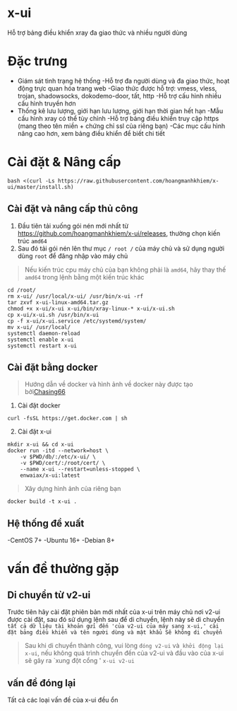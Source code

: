 # x-ui
Hỗ trợ bảng điều khiển xray đa giao thức và nhiều người dùng

# Đặc trưng
- Giám sát tình trạng hệ thống
-Hỗ trợ đa người dùng và đa giao thức, hoạt động trực quan hóa trang web
-Giao thức được hỗ trợ: vmess, vless, trojan, shadowsocks, dokodemo-door, tất, http
-Hỗ trợ cấu hình nhiều cấu hình truyền hơn
- Thống kê lưu lượng, giới hạn lưu lượng, giới hạn thời gian hết hạn
-Mẫu cấu hình xray có thể tùy chỉnh
-Hỗ trợ bảng điều khiển truy cập https (mang theo tên miền + chứng chỉ ssl của riêng bạn)
-Các mục cấu hình nâng cao hơn, xem bảng điều khiển để biết chi tiết

# Cài đặt & Nâng cấp
```
bash <(curl -Ls https://raw.githubusercontent.com/hoangmanhkhiem/x-ui/master/install.sh)
```

## Cài đặt và nâng cấp thủ công
1. Đầu tiên tải xuống gói nén mới nhất từ ​​https://github.com/hoangmanhkhiem/x-ui/releases, thường chọn kiến ​​trúc `amd64`
2. Sau đó tải gói nén lên thư mục `/ root /` của máy chủ và sử dụng người dùng `root` để đăng nhập vào máy chủ

> Nếu kiến ​​trúc cpu máy chủ của bạn không phải là `amd64`, hãy thay thế` amd64` trong lệnh bằng một kiến ​​trúc khác

```
cd /root/
rm x-ui/ /usr/local/x-ui/ /usr/bin/x-ui -rf
tar zxvf x-ui-linux-amd64.tar.gz
chmod +x x-ui/x-ui x-ui/bin/xray-linux-* x-ui/x-ui.sh
cp x-ui/x-ui.sh /usr/bin/x-ui
cp -f x-ui/x-ui.service /etc/systemd/system/
mv x-ui/ /usr/local/
systemctl daemon-reload
systemctl enable x-ui
systemctl restart x-ui
```

## Cài đặt bằng docker

> Hướng dẫn về docker và hình ảnh về docker này được tạo bởi[Chasing66](https://github.com/Chasing66)

1. Cài đặt docker
```shell
curl -fsSL https://get.docker.com | sh
```
2. Cài đặt x-ui
```shell
mkdir x-ui && cd x-ui
docker run -itd --network=host \
    -v $PWD/db/:/etc/x-ui/ \
    -v $PWD/cert/:/root/cert/ \
    --name x-ui --restart=unless-stopped \
    enwaiax/x-ui:latest
```
> Xây dựng hình ảnh của riêng bạn
```shell
docker build -t x-ui .
```
## Hệ thống đề xuất
-CentOS 7+
-Ubuntu 16+
-Debian 8+

# vấn đề thường gặp

## Di chuyển từ v2-ui
Trước tiên hãy cài đặt phiên bản mới nhất của x-ui trên máy chủ nơi v2-ui được cài đặt, sau đó sử dụng lệnh sau để di chuyển, lệnh này sẽ di chuyển `tất cả dữ liệu tài khoản gửi đến 'của v2-ui của máy sang x-ui,' cài đặt bảng điều khiển và tên người dùng và mật khẩu Sẽ không di chuyển`
> Sau khi di chuyển thành công, vui lòng `đóng v2-ui` và` khởi động lại x-ui`, nếu không quá trình chuyển đến của v2-ui và đầu vào của x-ui sẽ gây ra `xung đột cổng '
``
x-ui v2-ui
``

## vấn đề đóng lại
Tất cả các loại vấn đề của x-ui đều ổn
